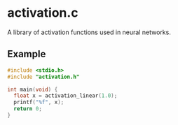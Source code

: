 # activation.c

A library of activation functions used in neural networks.

## Example

```c
#include <stdio.h>
#include "activation.h"

int main(void) {
  float x = activation_linear(1.0);
  printf("%f", x);
  return 0;
}
```

